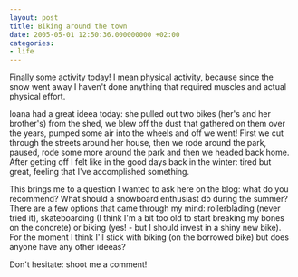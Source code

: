 ```yaml
---
layout: post
title: Biking around the town
date: 2005-05-01 12:50:36.000000000 +02:00
categories:
- life
---
```

Finally some activity today! I mean physical activity, because since the snow went away I haven't done anything that required muscles and actual physical effort.

Ioana had a great ideea today: she pulled out two bikes (her's and her brother's) from the shed, we blew off the dust that gathered on them over the years, pumped some air into the wheels and off we went! First we cut through the streets around her house, then we rode around the park, paused, rode some more around the park and then we headed back home. After getting off I felt like in the good days back in the winter: tired but great, feeling that I've accomplished something.

This brings me to a question I wanted to ask here on the blog: what do you recommend? What should a snowboard enthusiast do during the summer? There are a few options that came through my mind: rollerblading (never tried it), skateboarding (I think I'm a bit too old to start breaking my bones on the concrete) or biking (yes! - but I should invest in a shiny new bike). For the moment I think I'll stick with biking (on the borrowed bike) but does anyone have any other ideeas?

Don't hesitate: shoot me a comment!
